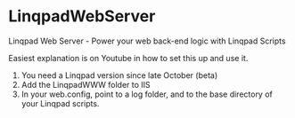 LinqpadWebServer
================

Linqpad Web Server - Power your web back-end logic with Linqpad Scripts

Easiest explanation is on Youtube in how to set this up and use it.

1. You need a Linqpad version since late October (beta)
2. Add the LinqpadWWW folder to IIS 
3. In your web.config, point to a log folder, and to the base directory of your Linqpad scripts.

